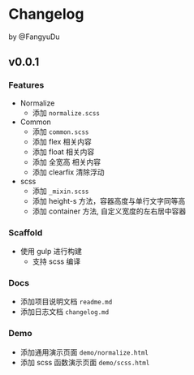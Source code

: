 # Changelog
by @FangyuDu

## v0.0.1
### Features
- Normalize
  - 添加 `normalize.scss`
- Common
  - 添加 `common.scss`
  - 添加 flex 相关内容
  - 添加 float 相关内容
  - 添加 全宽高 相关内容
  - 添加 clearfix 清除浮动
- scss
  - 添加 `_mixin.scss`
  - 添加 height-s 方法，容器高度与单行文字同等高
  - 添加 container 方法, 自定义宽度的左右居中容器

### Scaffold
- 使用 gulp 进行构建
  - 支持 scss 编译

### Docs
- 添加项目说明文档 `readme.md`
- 添加日志文档 `changelog.md`

### Demo
- 添加通用演示页面 `demo/normalize.html`
- 添加 scss 函数演示页面 `demo/scss.html`